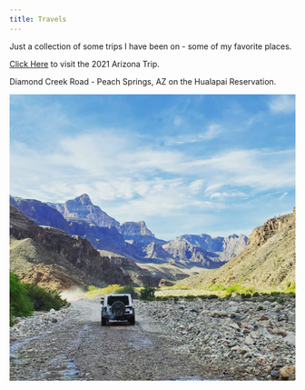 ```yaml
---
title: Travels
---
```

Just a collection of some trips I have been on - some of my favorite places.

[Click Here](https://github.com/cschledt/cschledt.github.io/blob/pages/arizona2021.md) to visit the 2021 Arizona Trip. 

Diamond Creek Road - Peach Springs, AZ on the Hualapai Reservation.

![Diamond Creek Road - Peach Springs, AZ](https://github.com/cschledt/cschledt.github.io/blob/images/dcmtn.jpg?raw=true)

